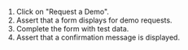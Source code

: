 1. Click on "Request a Demo".
2. Assert that a form displays for demo requests.
3. Complete the form with test data.
4. Assert that a confirmation message is displayed.